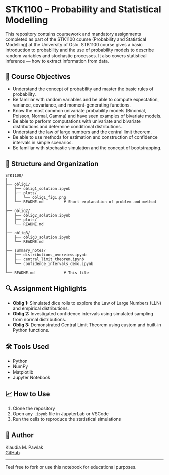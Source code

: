 # STK1100 – Probability and Statistical Modelling

This repository contains coursework and mandatory assignments completed as part of the STK1100 course (Probability and Statistical Modelling) at the University of Oslo.
STK1100 course gives a basic introduction to probability and the use of probability models to describe random variables and stochastic processes. It also covers statistical inference — how to extract information from data.

## 🎯 Course Objectives
- Understand the concept of probability and master the basic rules of probability.
- Be familiar with random variables and be able to compute expectation, variance, covariance, and moment-generating functions.
- Know the most common univariate probability models (Binomial, Poisson, Normal, Gamma) and have seen examples of bivariate models.
- Be able to perform computations with univariate and bivariate distributions and determine conditional distributions.
- Understand the law of large numbers and the central limit theorem.
- Be able to use methods for estimation and construction of confidence intervals in simple scenarios.
- Be familiar with stochastic simulation and the concept of bootstrapping.

## 🧪 Structure and Organization

```
STK1100/
│
├── oblig1/
│   ├── oblig1_solution.ipynb
│   ├── plots/
│   │   └── oblig1_fig1.png
│   └── README.md         # Short explanation of problem and method
│
├── oblig2/
│   ├── oblig2_solution.ipynb
│   ├── plots/
│   └── README.md
│
├── oblig3/
│   ├── oblig3_solution.ipynb
│   └── README.md
│
├── summary_notes/
│   ├── distributions_overview.ipynb
│   ├── central_limit_theorem.ipynb
│   └── confidence_intervals_demo.ipynb
│
└── README.md             # This file
```

## 🔍 Assignment Highlights

- **Oblig 1:** Simulated dice rolls to explore the Law of Large Numbers (LLN) and empirical distributions.
- **Oblig 2:** Investigated confidence intervals using simulated sampling from normal distributions.
- **Oblig 3:** Demonstrated Central Limit Theorem using custom and built-in Python functions.

## 🛠 Tools Used

- Python
- NumPy
- Matplotlib
- Jupyter Notebook

## 📈 How to Use

1. Clone the repository
2. Open any `.ipynb` file in JupyterLab or VSCode
3. Run the cells to reproduce the statistical simulations

## 👤 Author

Klaudia M. Pawlak  
[GitHub](https://github.com/klaudiapawlak)

---

Feel free to fork or use this notebook for educational purposes.
